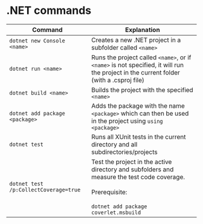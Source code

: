# .NET commands

|Command|Explanation|
|---|---|
|`dotnet new Console <name>`|Creates a new .NET project in a subfolder called `<name>`|
|`dotnet run <name>`|Runs the project called `<name>`, or if `<name>` is not specified, it will run the project in the current folder (with a .csproj file)|
|`dotnet build <name>`|Builds the project with the specified `<name>`|
|`dotnet add package <package>`|Adds the package with the name `<package>` which can then be used in the project using `using <package>`|
|`dotnet test`|Runs all XUnit tests in the current directory and all subdirectories/projects|
|`dotnet test /p:CollectCoverage=true`|Test the project in the active directory and subfolders and measure the test code coverage.<br></br> Prerequisite: <br></br>`dotnet add package coverlet.msbuild`|
